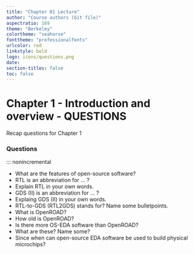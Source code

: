 ```yaml
---
title: "Chapter 01 Lecture"
author: "Course authors (Git file)"
aspectratio: 169
theme: "Berkeley"
colortheme: "seahorse"
fonttheme: "professionalfonts"
urlcolor: red
linkstyle: bold
logo: icons/questions.png
date:
section-titles: false
toc: false
---
```


# Chapter 1 - Introduction and overview - QUESTIONS

Recap questions for Chapter 1

### Questions
::: nonincremental

- What are the features of open-source software?
- RTL is an abbreviation for ... ?
- Explain RTL in your own words.
- GDS (II) is an abbreviation for ... ?
- Explaing GDS (II) in your own words.
- RTL-to-GDS (RTL2GDS) stands for? Name some bulletpoints.
- What is OpenROAD?
- How old is OpenROAD?
- Is there more OS-EDA software than OpenROAD?
- What are these? Name some?
- Since when can open-source EDA software be used to build physical microchips?

